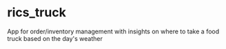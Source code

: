 # rics_truck
App for order/inventory management with insights on where to take a food truck based on the day's weather
